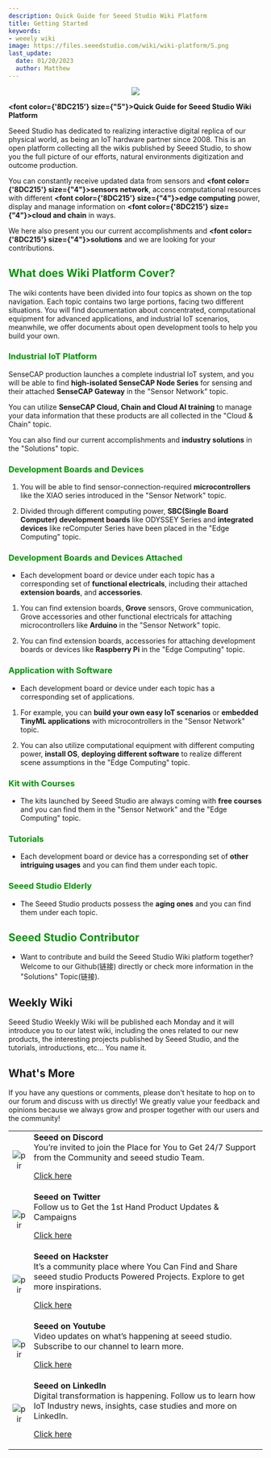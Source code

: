 ```yaml
---
description: Quick Guide for Seeed Studio Wiki Platform
title: Getting Started
keywords:
- weeely wiki
image: https://files.seeedstudio.com/wiki/wiki-platform/S.png
last_update:
  date: 01/20/2023
  author: Matthew
---
```


<div align="center"><img width="auto" src="https://files.seeedstudio.com/wiki/seeed_logo/Logo.png" /></div>

<strong><font color={'8DC215'} size={"5"}>Quick Guide for Seeed Studio Wiki Platform</font></strong>

Seeed Studio has dedicated to realizing interactive digital replica of our physical world, as being an IoT hardware partner since 2008. This is an open platform collecting all the wikis published by Seeed Studio, to show you the full picture of our efforts, natural environments digitization and outcome production.

You can constantly receive updated data from sensors and <strong><font color={'8DC215'} size={"4"}>sensors network</font></strong>, access computational resources with different <strong><font color={'8DC215'} size={"4"}>edge computing</font></strong> power, display and manage information on <strong><font color={'8DC215'} size={"4"}>cloud and chain</font></strong> in ways.

We here also present you our current accomplishments and <strong><font color={'8DC215'} size={"4"}>solutions</font></strong> and we are looking for your contributions.

## <font color="{'D29291'}" size="{&quot;6&quot;}">What does Wiki Platform Cover?</font>

The wiki contents have been divided into four topics as shown on the top navigation. Each topic contains two large portions, facing two different situations. You will find documentation about concentrated, computational equipment for advanced applications, and industrial IoT scenarios, meanwhile, we offer documents about open development tools to help you build your own.

### <font color="{'D29291'}" size="{&quot;5&quot;}">Industrial IoT Platform</font>


SenseCAP production launches a complete industrial IoT system, and you will be able to find **high-isolated SenseCAP Node Series** for sensing and their attached **SenseCAP Gateway** in the "Sensor Network" topic.

You can utilize **SenseCAP Cloud, Chain and Cloud AI training** to manage your data information that these products are all collected in the "Cloud & Chain" topic.

You can also find our current accomplishments and **industry solutions** in the "Solutions" topic.

### <font color="{'D29291'}" size="{&quot;5&quot;}">Development Boards and Devices</font>


1. You will be able to find sensor-connection-required **microcontrollers** like the XIAO series introduced in the "Sensor Network" topic.

2. Divided through different computing power, **SBC(Single Board Computer) development boards** like ODYSSEY Series and **integrated devices** like reComputer Series have been placed in the "Edge Computing" topic.

### <font color="{'D29291'}" size="{&quot;5&quot;}">Development Boards and Devices Attached</font>

- Each development board or device under each topic has a corresponding set of **functional electricals**, including their attached **extension boards**, and **accessories**.

1. You can find extension boards, **Grove** sensors, Grove communication, Grove accessories and other functional electricals for attaching microcontrollers like **Arduino** in the "Sensor Network" topic.

2. You can find extension boards, accessories for attaching development boards or devices like **Raspberry Pi** in the "Edge Computing" topic.

### <font color="{'D29291'}" size="{&quot;5&quot;}">Application with Software</font>

- Each development board or device under each topic has a corresponding set of applications. 

1. For example, you can **build your own easy IoT scenarios** or **embedded TinyML applications** with microcontrollers in the "Sensor Network" topic.

2. You can also utilize computational equipment with different computing power, **install OS**, **deploying different software** to realize different scene assumptions in the "Edge Computing" topic.

### <font color="{'D29291'}" size="{&quot;5&quot;}">Kit with Courses</font>


- The kits launched by Seeed Studio are always coming with **free courses** and you can find them in the "Sensor Network" and the "Edge Computing" topic.

### <font color="{'D29291'}" size="{&quot;5&quot;}">Tutorials</font>


- Each development board or device has a corresponding set of **other intriguing usages** and you can find them under each topic.

### <font color="{'D29291'}" size="{&quot;5&quot;}">Seeed Studio Elderly</font>

- The Seeed Studio products possess the **aging ones** and you can find them under each topic.

## <font color="{'D29291'}" size="{&quot;6&quot;}">Seeed Studio Contributor</font>

- Want to contribute and build the Seeed Studio Wiki platform together? Welcome to our Github(链接) directly or check more information in the "Solutions" Topic(链接).

## Weekly Wiki

Seeed Studio Weekly Wiki will be published each Monday and it will introduce you to our latest wiki, including the ones related to our new products, the interesting projects published by Seeed Studio, and the tutorials, introductions, etc... You name it.

## What's More

If you have any questions or comments, please don't hesitate to hop on to our forum and discuss with us directly! We greatly value your feedback and opinions because we always grow and prosper together with our users and the community!

<table align="center">
  <tbody>
    <tr>
      <td align="center"><p style={{textAlign: 'center'}}><img src="https://files.seeedstudio.com/wiki/IndexWiki/discord1.png" alt="pir" width={100} height="auto" /></p></td>
      <td align="left"><strong>Seeed on Discord</strong><br />You’re invited to join the Place for You to Get 24/7 Support from the Community and seeed studio Team.<p><a href="https://discord.com/invite/QqMgVwHT3X" target="_blank">Click here</a></p></td>
    </tr>
    <tr>
      <td align="center"><p style={{textAlign: 'center'}}><img src="https://files.seeedstudio.com/wiki/IndexWiki/Twitter1.png" alt="pir" width={60} height="auto" /></p></td>
      <td align="left"><strong>Seeed on Twitter</strong><br />Follow us to Get the 1st Hand Product Updates &amp; Campaigns<p><a href="https://twitter.com/seeedstudio" target="_blank">Click here</a></p></td>
    </tr>
    <tr>
      <td align="center"><p style={{textAlign: 'center'}}><img src="https://files.seeedstudio.com/wiki/IndexWiki/hackster1.png" alt="pir" width={200} height="auto" /></p></td>
      <td align="left"><strong>Seeed on Hackster</strong><br />It’s a community place where You Can Find and Share seeed studio Products Powered Projects. Explore to get more inspirations.<p><a href="https://www.hackster.io/seeed" target="_blank">Click here</a></p></td>
    </tr>
    <tr>
      <td align="center"><p style={{textAlign: 'center'}}><img src="https://files.seeedstudio.com/wiki/IndexWiki/YouTube.png" alt="pir" width={300} height="auto" /></p></td>
      <td align="left"><strong>Seeed on Youtube</strong><br />Video updates on what’s happening at seeed studio. Subscribe to our channel to learn more.<p><a href="http://www.youtube.com/c/SeeedStudioSZ" target="_blank">Click here</a></p></td>
    </tr>
    <tr>
      <td align="center"><p style={{textAlign: 'center'}}><img src="https://files.seeedstudio.com/wiki/IndexWiki/LinkedIn_Logo.png" alt="pir" width={300} height="auto" /></p></td>
      <td align="left"><strong>Seeed on LinkedIn</strong><br />Digital transformation is happening. Follow us to learn how IoT Industry news, insights, case studies and more on LinkedIn.<p><a href="https://www.linkedin.com/company/seeedstudio" target="_blank">Click here</a></p></td>
    </tr>
  </tbody></table>
